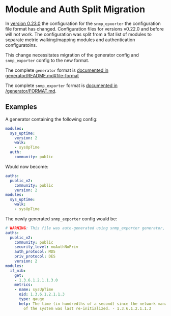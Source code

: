 # Module and Auth Split Migration

In [version 0.23.0](https://github.com/prometheus/snmp_exporter/releases/tag/v0.23.0) the configuration for the `snmp_epxorter` the configuration file format has changed. Configuration files for versions v0.22.0 and before will not work. The configuration was split from a flat list of modules to separate metric walking/mapping modules and authentication configuratoins.

This change necessitates migration of the generator config and `snmp_exporter` config to the new format.

The complete `generator` format is [documented in generator/README.md#file-format](generator/README.md#file-format)

The complete `snmp_exporter` format is [documented in /generator/FORMAT.md](/generator/FORMAT.md).

## Examples

A generator containing the following config:

```yaml
modules:
  sys_uptime:
    version: 2
    walk:
    - sysUpTime
  auth:
    community: public
```

Would now become:

```yaml
auths:
  public_v2:
    community: public
    version: 2
modules:
  sys_uptime:
    walk:
    - sysUpTime
```

The newly generated `snmp_exporter` config would be:

```yaml
# WARNING: This file was auto-generated using snmp_exporter generator, manual changes will be lost.
auths:
  public_v2:
    community: public
    security_level: noAuthNoPriv
    auth_protocol: MD5
    priv_protocol: DES
    version: 2
modules:
  if_mib:
    get:
    - 1.3.6.1.2.1.1.3.0
    metrics:
    - name: sysUpTime
      oid: 1.3.6.1.2.1.1.3
      type: gauge
      help: The time (in hundredths of a second) since the network management portion
        of the system was last re-initialized. - 1.3.6.1.2.1.1.3
```
